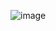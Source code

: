 ![image](https://user-images.githubusercontent.com/51847400/236631459-48c1ed39-3786-4458-9eb4-d0fe2b7c4d5d.png)

